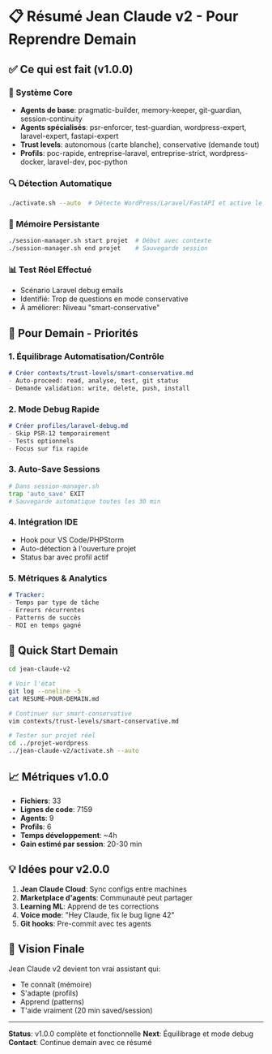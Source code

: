 # 📋 Résumé Jean Claude v2 - Pour Reprendre Demain

## ✅ Ce qui est fait (v1.0.0)

### 🎯 Système Core
- **Agents de base**: pragmatic-builder, memory-keeper, git-guardian, session-continuity
- **Agents spécialisés**: psr-enforcer, test-guardian, wordpress-expert, laravel-expert, fastapi-expert
- **Trust levels**: autonomous (carte blanche), conservative (demande tout)
- **Profils**: poc-rapide, entreprise-laravel, entreprise-strict, wordpress-docker, laravel-dev, poc-python

### 🔍 Détection Automatique
```bash
./activate.sh --auto  # Détecte WordPress/Laravel/FastAPI et active le bon profil
```

### 💾 Mémoire Persistante
```bash
./session-manager.sh start projet  # Début avec contexte
./session-manager.sh end projet    # Sauvegarde session
```

### 📊 Test Réel Effectué
- Scénario Laravel debug emails
- Identifié: Trop de questions en mode conservative
- À améliorer: Niveau "smart-conservative"

## 🔄 Pour Demain - Priorités

### 1. Équilibrage Automatisation/Contrôle
```markdown
# Créer contexts/trust-levels/smart-conservative.md
- Auto-proceed: read, analyse, test, git status
- Demande validation: write, delete, push, install
```

### 2. Mode Debug Rapide
```markdown
# Créer profiles/laravel-debug.md
- Skip PSR-12 temporairement
- Tests optionnels
- Focus sur fix rapide
```

### 3. Auto-Save Sessions
```bash
# Dans session-manager.sh
trap 'auto_save' EXIT
# Sauvegarde automatique toutes les 30 min
```

### 4. Intégration IDE
- Hook pour VS Code/PHPStorm
- Auto-détection à l'ouverture projet
- Status bar avec profil actif

### 5. Métriques & Analytics
```markdown
# Tracker:
- Temps par type de tâche
- Erreurs récurrentes
- Patterns de succès
- ROI en temps gagné
```

## 🚀 Quick Start Demain

```bash
cd jean-claude-v2

# Voir l'état
git log --oneline -5
cat RESUME-POUR-DEMAIN.md

# Continuer sur smart-conservative
vim contexts/trust-levels/smart-conservative.md

# Tester sur projet réel
cd ../projet-wordpress
../jean-claude-v2/activate.sh --auto
```

## 📈 Métriques v1.0.0
- **Fichiers**: 33
- **Lignes de code**: 7159
- **Agents**: 9
- **Profils**: 6
- **Temps développement**: ~4h
- **Gain estimé par session**: 20-30 min

## 💡 Idées pour v2.0.0
1. **Jean Claude Cloud**: Sync configs entre machines
2. **Marketplace d'agents**: Communauté peut partager
3. **Learning ML**: Apprend de tes corrections
4. **Voice mode**: "Hey Claude, fix le bug ligne 42"
5. **Git hooks**: Pre-commit avec tes agents

## 🎯 Vision Finale
Jean Claude v2 devient ton vrai assistant qui:
- Te connaît (mémoire)
- S'adapte (profils)
- Apprend (patterns)
- T'aide vraiment (20 min saved/session)

---

**Status**: v1.0.0 complète et fonctionnelle
**Next**: Équilibrage et mode debug
**Contact**: Continue demain avec ce résumé